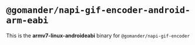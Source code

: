 # `@gomander/napi-gif-encoder-android-arm-eabi`

This is the **armv7-linux-androideabi** binary for `@gomander/napi-gif-encoder`
